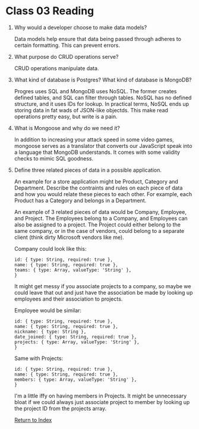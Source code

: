 # Class 03 Reading

1. Why would a developer choose to make data models?

   Data models help ensure that data being passed through adheres to certain formatting. This can prevent errors.

2. What purpose do CRUD operations serve?

   CRUD operations manipulate data.

3. What kind of database is Postgres? What kind of database is MongoDB?

   Progres uses SQL and MongoDB uses NoSQL. The former creates defined tables, and SQL can filter through tables. NoSQL has no defined structure, and it uses IDs for lookup. In practical terms, NoSQL ends up storing data in fat wads of JSON-like objectds. This make read operations pretty easy, but write is a pain.

4. What is Mongoose and why do we need it?

   In addition to increasing your attack speed in some video games, mongoose serves as a translator that converts our JavaScript speak into a language that MongoDB understands. It comes with some validity checks to mimic SQL goodness.

5. Define three related pieces of data in a possible application.

   An example for a store application might be Product, Category and Department. Describe the contraints and rules on each piece of data and how you would relate these pieces to each other. For example, each Product has a Category and belongs in a Department.

   An example of 3 related pieces of data would be Company, Employee, and Project. The Employees belong to a Company, and Employees can also be assigned to a project. The Project could either belong to the same company, or in the case of vendors, could belong to a separate client (think dirty Microsoft vendors like me).

   Company could look like this:

   ```
   id: { type: String, required: true },
   name: { type: String, required: true },
   teams: { type: Array, valueType: 'String' },
   }
   ```

   It might get messy if you associate projects to a company, so maybe we could leave that out and just have the association be made by looking up employees and their association to projects.

   Employee would be similar:

   ```
   id: { type: String, required: true },
   name: { type: String, required: true },
   nickname: { type: String },
   date_joined: { type: String, required: true },
   projects: { type: Array, valueType: 'String' },
   }
   ```

   Same with Projects:

   ```
   id: { type: String, required: true },
   name: { type: String, required: true },
   members: { type: Array, valueType: 'String' },
   }
   ```

   I'm a little iffy on having members in Projects. It might be unnecessary bloat if we could always just associate project to member by looking up the project ID from the projects array.

   [Return to Index](index.md)
